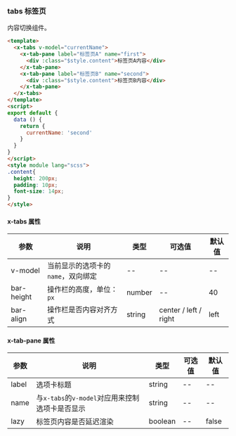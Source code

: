### tabs 标签页
内容切换组件。

```html
<template>
  <x-tabs v-model="currentName">
    <x-tab-pane label="标签页A" name="first">
      <div :class="$style.content">标签页A内容</div>
    </x-tab-pane>
    <x-tab-pane label="标签页B" name="second">
      <div :class="$style.content">标签页B内容</div>
    </x-tab-pane>
  </x-tabs>
</template>
<script>
export default {
  data () {
    return {
      currentName: 'second'
    }
  }
}
</script>
<style module lang="scss">
.content{
  height: 200px;
  padding: 10px;
  font-size: 14px;
}
</style>
```

#### x-tabs 属性
| 参数      | 说明    | 类型      | 可选值       | 默认值   |
|---------- |-------- |---------- |-------------  |-------- |
| v-model  | 当前显示的选项卡的`name`，双向绑定 | --  |   -- |    --     |
| bar-height  | 操作栏的高度，单位：`px` |  number  |   -- |    40     |
| bar-align  | 操作栏是否内容对齐方式 | string  |   center / left / right |    left     |

#### x-tab-pane 属性
| 参数      | 说明    | 类型      | 可选值       | 默认值   |
|---------- |-------- |---------- |-------------  |-------- |
| label  | 选项卡标题 | string  |   -- |    --     |
| name  | 与`x-tabs`的`v-model`对应用来控制选项卡是否显示 | string  |   -- |    --     |
|  lazy  | 标签页内容是否延迟渲染 | boolean  |   -- |    false     |